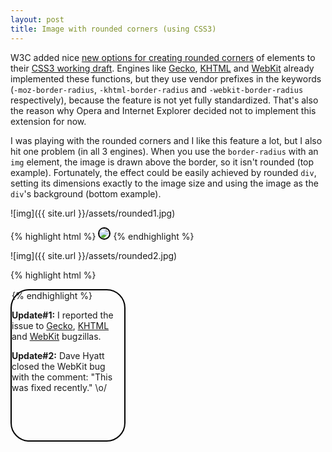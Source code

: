 ```yaml
---
layout: post
title: Image with rounded corners (using CSS3)
---
```


W3C added nice [new options for creating rounded corners](http://www.css3.info/preview/rounded-border/) of elements to their [CSS3 working draft](http://www.w3.org/TR/css3-background/). Engines like [Gecko](https://developer.mozilla.org/en/Gecko), [KHTML](http://en.wikipedia.org/wiki/KHTML) and [WebKit](http://webkit.org/) already implemented these functions, but they use vendor prefixes in the keywords (`-moz-border-radius`, `-khtml-border-radius` and `-webkit-border-radius` respectively), because the feature is not yet fully standardized. That's also the reason why Opera and Internet Explorer decided not to implement this extension for now.

I was playing with the rounded corners and I like this feature a lot, but I also hit one problem (in all 3 engines). When you use the `border-radius` with an `img` element, the image is drawn above the border, so it isn't rounded (top example). Fortunately, the effect could be easily achieved by rounded `div`, setting its dimensions exactly to the image size and using the image as the `div`'s background (bottom example).

![img]({{ site.url }}/assets/rounded1.jpg)

{% highlight html %}
<img style="border: 2px solid black;
            border-radius: 30px;
            -moz-border-radius: 30px;
            -khtml-border-radius: 30px;
            -webkit-border-radius: 30px;"
            src="presov.jpg" />
{% endhighlight %}

![img]({{ site.url }}/assets/rounded2.jpg)

{% highlight html %}
<div style="border: 2px solid black;
            border-radius: 30px;
            -moz-border-radius: 30px;
            -khtml-border-radius: 30px;
            -webkit-border-radius: 30px;
            width: 180px;
            height: 240px;
            background: url('presov.jpg');" />
{% endhighlight %}

**Update#1:** I reported the issue to [Gecko](https://bugzilla.mozilla.org/show_bug.cgi?id=485501), [KHTML](https://bugs.kde.org/show_bug.cgi?id=188242) and [WebKit](https://bugs.webkit.org/show_bug.cgi?id=24880) bugzillas.

**Update#2:** Dave Hyatt closed the WebKit bug with the comment: "This was fixed recently." \o/
